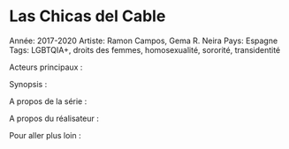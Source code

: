 # Las Chicas del Cable

Année: 2017-2020
Artiste: Ramon Campos, Gema R. Neira
Pays: Espagne
Tags: LGBTQIA+, droits des femmes, homosexualité, sororité, transidentité

Acteurs principaux :

Synopsis :

A propos de la série :

A propos du réalisateur :

Pour aller plus loin :